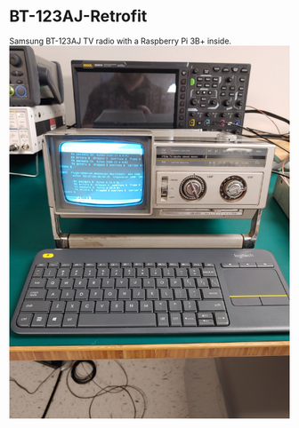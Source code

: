 # BT-123AJ-Retrofit
Samsung BT-123AJ TV radio with a Raspberry Pi 3B+ inside.
![Finished product](pictures/finished.jpg?raw-true)

